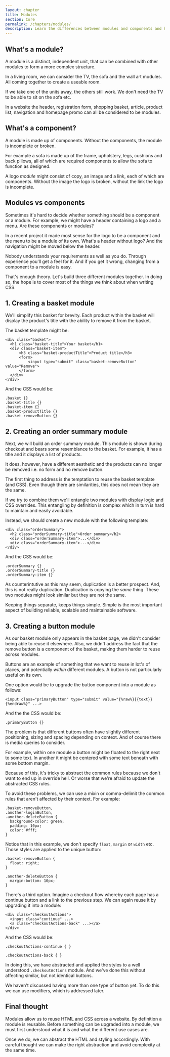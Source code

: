 ```yaml
---
layout: chapter
title: Modules
section: Core
permalink: /chapters/modules/
description: Learn the differences between modules and components and how to identify them within a design. We'll also code up some example modules together.
---
```


## What's a module?

A module is a distinct, independent unit, that can be combined with other modules to form a more complex structure.

In a living room, we can consider the TV, the sofa and the wall art modules. All coming together to create a useable room.

If we take one of the units away, the others still work. We don't need the TV to be able to sit on the sofa etc.

In a website the header, registration form, shopping basket, article, product list, navigation and homepage promo can all be considered to be modules.

## What's a component?

A module is made up of components. Without the components, the module is incomplete or broken.

For example a sofa is made up of the frame, upholstery, legs, cushions and back pillows, all of which are required components to allow the sofa to function as designed.

A logo *module* might consist of copy, an image and a link, each of which are components. Without the image the logo is broken, without the link the logo is incomplete.

## Modules vs components

Sometimes it's hard to decide whether something should be a component or a module. For example, we might have a header containing a logo and a menu. Are these components or modules?

In a recent project it made most sense for the logo to be a component and the menu to be a module of its own. What's a header without logo? And the navigation might be moved below the header.

Nobody understands your requirements as well as you do. Through experience you'll get a feel for it. And if you get it wrong, changing from a component to a module is easy.

That's enough theory. Let's build three different modules together. In doing so, the hope is to cover most of the things we think about when writing CSS.

## 1. Creating a basket module

We'll simplify this basket for brevity. Each product within the basket will display the product's title with the ability to remove it from the basket.

The basket template might be:

	<div class="basket">
	  <h1 class="basket-title">Your basket</h1>
	  <div class="basket-item">
	      <h3 class="basket-productTitle">Product title</h3>
          <form>
              <input type="submit" class="basket-removeButton" value="Remove">
	      </form>
	  </div>
	</div>

And the CSS would be:

	.basket {}
	.basket-title {}
	.basket-item {}
	.basket-productTitle {}
	.basket-removeButton {}

## 2. Creating an order summary module

Next, we will build an order summary module. This module is shown during checkout and bears some resemblance to the basket. For example, it has a title and it displays a list of products.

It does, however, have a different aesthetic and the products can no longer be removed i.e. no form and no remove button.

The first thing to address is the temptation to reuse the basket template (and CSS). Even though there are similarities, this does not mean they are the same.

If we try to combine them we'll entangle two modules with display logic and CSS overrides. This entangling by definition is complex which in turn is hard to maintain and easily avoidable.

Instead, we should create a new module with the following template:

	<div class="orderSummary">
	  <h2 class="orderSummary-title">Order summary</h2>
	  <div class="orderSummary-item">...</div>
	  <div class="orderSummary-item">...</div>
	</div>

And the CSS would be:

	.orderSummary {}
	.orderSummary-title {}
	.orderSummary-item {}

As counterintutive as this may seem, duplication is a better prospect. And, this is not really duplication. Duplication is copying the *same* thing. These two modules might look similar but they are not the same.

Keeping things separate, keeps things simple. Simple is the most important aspect of building reliable, scalable and maintainable software.

## 3. Creating a button module

As our basket module only appears in the basket page, we didn't consider being able to reuse it elsewhere. Also, we didn't address the fact that the remove button is a component of the basket, making them harder to reuse across modules.

Buttons are an example of something that we want to reuse in lot's of places, and potentially *within* different modules. A button is not particularly useful on its own.

One option would be to upgrade the button component into a module as follows:

	<input class="primaryButton" type="submit" value="{%raw%}{{text}}{%endraw%}" ...>

And the the CSS would be:

	.primaryButton {}

The problem is that different buttons often have slightly different positioning, sizing and spacing depending on context. And of course there is media queries to consider.

For example, within one module a button might be floated to the right next to some text. In another it might be centered with some text beneath with some bottom margin.

Because of this, it's tricky to abstract the common rules because we don't want to end up in override hell. Or worse that we're afraid to update the abstracted CSS rules.

To avoid these problems, we can use a mixin or comma-delimit the common rules that aren't affected by their context. For example:

	.basket-removeButton,
	.another-loginButton,
	.another-deleteButton {
      background-color: green;
      padding: 10px;
      color: #fff;
	}

Notice that in this example, we don't specify `float`, `margin` or `width` etc. Those styles are applied to the unique button:

	.basket-removeButton {
	  float: right;
	}

	.another-deleteButton {
	  margin-bottom: 10px;
	}

There's a third option. Imagine a checkout flow whereby each page has a continue button and a link to the previous step. We can again reuse it by upgrading it into a module:

	<div class="checkoutActions">
	  <input class="continue" ...>
	  <a class="checkoutActions-back" ...></a>
	</div>

And the CSS would be:

	.checkoutActions-continue { }

	.checkoutActions-back { }

In doing this, we have abstracted and applied the styles to a well understood `.checkoutActions` module. And we've done this without affecting similar, but not identical buttons.

We haven't discussed having more than one type of button yet. To do this we can use modifiers, which is addressed later.

## Final thought

Modules allow us to reuse HTML and CSS across a website. By definition a module is reusable. Before something can be upgraded into a module, we must first understood what it is and what the different use cases are.

Once we do, we can abstract the HTML and styling accordingly. With careful thought we can make the right abstraction and avoid complexity at the same time.